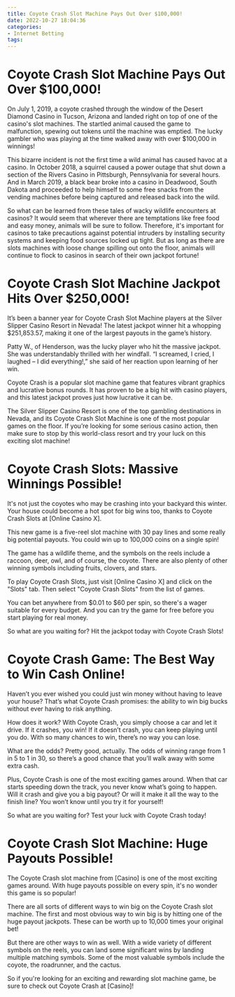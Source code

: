 ```yaml
---
title: Coyote Crash Slot Machine Pays Out Over $100,000!
date: 2022-10-27 18:04:36
categories:
- Internet Betting
tags:
---
```



#  Coyote Crash Slot Machine Pays Out Over $100,000!

On July 1, 2019, a coyote crashed through the window of the Desert Diamond Casino in Tucson, Arizona and landed right on top of one of the casino's slot machines. The startled animal caused the game to malfunction, spewing out tokens until the machine was emptied. The lucky gambler who was playing at the time walked away with over $100,000 in winnings!

This bizarre incident is not the first time a wild animal has caused havoc at a casino. In October 2018, a squirrel caused a power outage that shut down a section of the Rivers Casino in Pittsburgh, Pennsylvania for several hours. And in March 2019, a black bear broke into a casino in Deadwood, South Dakota and proceeded to help himself to some free snacks from the vending machines before being captured and released back into the wild.

So what can be learned from these tales of wacky wildlife encounters at casinos? It would seem that wherever there are temptations like free food and easy money, animals will be sure to follow. Therefore, it's important for casinos to take precautions against potential intruders by installing security systems and keeping food sources locked up tight. But as long as there are slots machines with loose change spilling out onto the floor, animals will continue to flock to casinos in search of their own jackpot fortune!

#  Coyote Crash Slot Machine Jackpot Hits Over $250,000!

It’s been a banner year for Coyote Crash Slot Machine players at the Silver Slipper Casino Resort in Nevada! The latest jackpot winner hit a whopping $251,853.57, making it one of the largest payouts in the game’s history.

Patty W., of Henderson, was the lucky player who hit the massive jackpot. She was understandably thrilled with her windfall. “I screamed, I cried, I laughed – I did everything!,” she said of her reaction upon learning of her win.

Coyote Crash is a popular slot machine game that features vibrant graphics and lucrative bonus rounds. It has proven to be a big hit with casino players, and this latest jackpot proves just how lucrative it can be.

The Silver Slipper Casino Resort is one of the top gambling destinations in Nevada, and its Coyote Crash Slot Machine is one of the most popular games on the floor. If you’re looking for some serious casino action, then make sure to stop by this world-class resort and try your luck on this exciting slot machine!

#  Coyote Crash Slots: Massive Winnings Possible!

It's not just the coyotes who may be crashing into your backyard this winter. Your house could become a hot spot for big wins too, thanks to Coyote Crash Slots at [Online Casino X].

This new game is a five-reel slot machine with 30 pay lines and some really big potential payouts. You could win up to 100,000 coins on a single spin!

The game has a wildlife theme, and the symbols on the reels include a raccoon, deer, owl, and of course, the coyote. There are also plenty of other winning symbols including fruits, clovers, and stars.

To play Coyote Crash Slots, just visit [Online Casino X] and click on the "Slots" tab. Then select "Coyote Crash Slots" from the list of games.

You can bet anywhere from $0.01 to $60 per spin, so there's a wager suitable for every budget. And you can try the game for free before you start playing for real money.

So what are you waiting for? Hit the jackpot today with Coyote Crash Slots!

#  Coyote Crash Game: The Best Way to Win Cash Online!

Haven’t you ever wished you could just win money without having to leave your house? That’s what Coyote Crash promises: the ability to win big bucks without ever having to risk anything.

How does it work? With Coyote Crash, you simply choose a car and let it drive. If it crashes, you win! If it doesn’t crash, you can keep playing until you do. With so many chances to win, there’s no way you can lose.

What are the odds? Pretty good, actually. The odds of winning range from 1 in 5 to 1 in 30, so there’s a good chance that you’ll walk away with some extra cash.

Plus, Coyote Crash is one of the most exciting games around. When that car starts speeding down the track, you never know what’s going to happen. Will it crash and give you a big payout? Or will it make it all the way to the finish line? You won’t know until you try it for yourself!

So what are you waiting for? Test your luck with Coyote Crash today!

#  Coyote Crash Slot Machine: Huge Payouts Possible!

The Coyote Crash slot machine from [Casino] is one of the most exciting games around. With huge payouts possible on every spin, it's no wonder this game is so popular!

There are all sorts of different ways to win big on the Coyote Crash slot machine. The first and most obvious way to win big is by hitting one of the huge payout jackpots. These can be worth up to 10,000 times your original bet!

But there are other ways to win as well. With a wide variety of different symbols on the reels, you can land some significant wins by landing multiple matching symbols. Some of the most valuable symbols include the coyote, the roadrunner, and the cactus.

So if you're looking for an exciting and rewarding slot machine game, be sure to check out Coyote Crash at [Casino]!